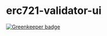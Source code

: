 # erc721-validator-ui

[![Greenkeeper badge](https://badges.greenkeeper.io/0xcert/erc721-validator-ui.svg)](https://greenkeeper.io/)
